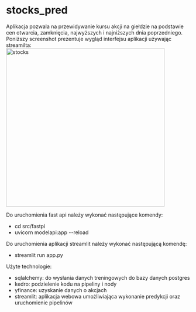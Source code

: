 # stocks_pred
Aplikacja pozwala na przewidywanie kursu akcji na giełdzie na podstawie cen otwarcia, zamknięcia, najwyższych i najniższych dnia poprzedniego. Poniższy screenshot prezentuje wygląd interfejsu aplikacji używając streamilta:
<img width="433" alt="stocks" src="https://github.com/s23218/SUML/assets/79990066/a7d8e762-261f-4dac-af3f-4a2e097b2e8b">

Do uruchomienia fast api należy wykonać następujące komendy:
- cd src/fastpi
- uvicorn modelapi:app --reload

Do uruchomienia aplikacji streamlit należy wykonać następującą komendę:
- streamlit run app.py

Użyte technologie:
- sqlalchemy: do wysłania danych treningowych do bazy danych postgres
- kedro: podzielenie kodu na pipeliny i nody
- yfinance: uzyskanie danych o akcjach
- streamlit: aplikacja webowa umożliwiająca wykonanie predykcji oraz uruchomienie pipelinów
